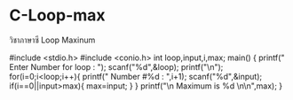 # C-Loop-max
วิชาภาษาซี   Loop Maxinum

#include <stdio.h>
#include <conio.h>
int loop,input,i,max;
main()
{
	printf(" Enter Number for loop : ");
	scanf("%d",&loop);
	printf("\n");
	for(i=0;i<loop;i++){
		printf(" Number #%d : ",i+1);
		scanf("%d",&input);
		if(i==0||input>max){
			max=input;
		}
	}
	printf("\n Maximum is %d \n\n",max);
}
